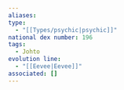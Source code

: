 ```yaml
---
aliases: 
type:
  - "[[Types/psychic|psychic]]"
national dex number: 196
tags:
  - Johto
evolution line:
  - "[[Eevee|Eevee]]"
associated: []
---
```

